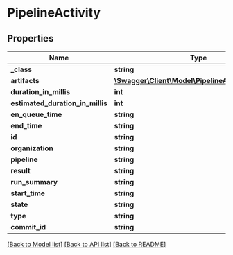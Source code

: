 # PipelineActivity

## Properties
Name | Type | Description | Notes
------------ | ------------- | ------------- | -------------
**_class** | **string** |  | [optional] 
**artifacts** | [**\Swagger\Client\Model\PipelineActivityartifacts[]**](PipelineActivityartifacts.md) |  | [optional] 
**duration_in_millis** | **int** |  | [optional] 
**estimated_duration_in_millis** | **int** |  | [optional] 
**en_queue_time** | **string** |  | [optional] 
**end_time** | **string** |  | [optional] 
**id** | **string** |  | [optional] 
**organization** | **string** |  | [optional] 
**pipeline** | **string** |  | [optional] 
**result** | **string** |  | [optional] 
**run_summary** | **string** |  | [optional] 
**start_time** | **string** |  | [optional] 
**state** | **string** |  | [optional] 
**type** | **string** |  | [optional] 
**commit_id** | **string** |  | [optional] 

[[Back to Model list]](../README.md#documentation-for-models) [[Back to API list]](../README.md#documentation-for-api-endpoints) [[Back to README]](../README.md)


